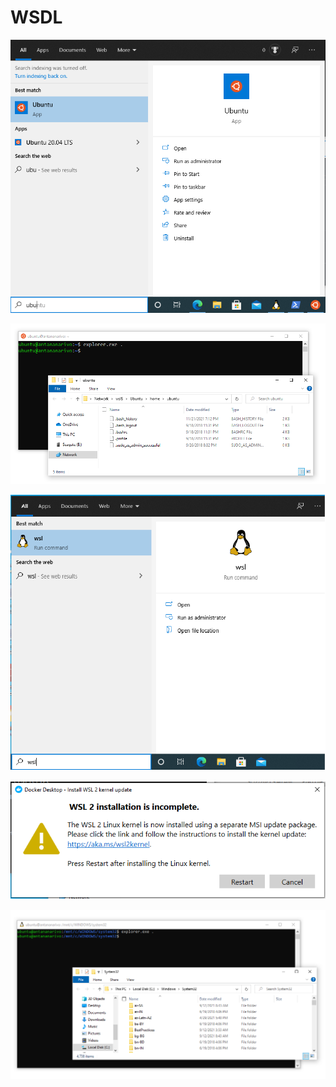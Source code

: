 # WSDL


<img src="images/ubuntu-distro.png" width="" height="" >   </img>

<img src="images/ubuntu-windows-location.png" width="" height="" >    </img>

<img src="images/wsl2-distro.png" width="" height="" >    </img>

<img src="images/wsl2-install.png" width="" height="" >    </img>

<img src="images/wsl2-sys32-location.png" width="" height="" >    </img>
